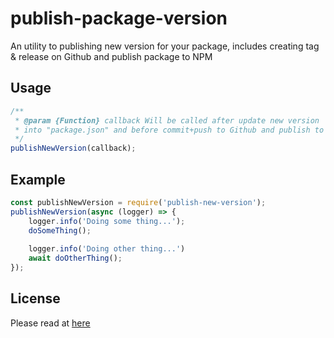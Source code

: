 # publish-package-version
An utility to publishing new version for your package, includes creating tag & release on Github and publish package to NPM

## Usage
```js
/**
 * @param {Function} callback Will be called after update new version 
 * into "package.json" and before commit+push to Github and publish to NPM
 */
publishNewVersion(callback);
```

## Example
```js
const publishNewVersion = require('publish-new-version');
publishNewVersion(async (logger) => {
    logger.info('Doing some thing...');
    doSomeThing();
    
    logger.info('Doing other thing...')
    await doOtherThing();
});
```

## License
Please read at [here](./LICENSE.md)
